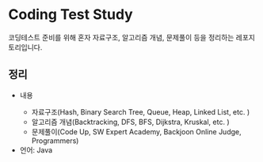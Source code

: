 <h1>Coding Test Study</h1>
코딩테스트 준비를 위해 혼자 자료구조, 알고리즘 개념, 문제풀이 등을 정리하는 레포지토리입니다.
<h2>정리</h2>
<ul>
  <li>내용</li>
    <ul>
      <li>자료구조(Hash, Binary Search Tree, Queue, Heap, Linked List, etc. )</li>
      <li>알고리즘 개념(Backtracking, DFS, BFS, Dijkstra, Kruskal, etc. )</li>
      <li>문제풀이(Code Up, SW Expert Academy, Backjoon Online Judge, Programmers)</li>
    </ul>
  <li>언어: Java</li>
</ul>
